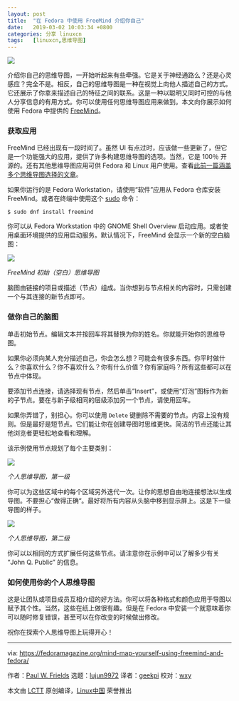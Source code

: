 ```yaml
---
layout: post
title:	"在 Fedora 中使用 FreeMind 介绍你自己"
date:	2019-03-02 10:03:34 +0800 
categories:	分享 linuxcn 
tags:	[linuxcn,思维导图]
---
```



![](/Asserts/Images//attachment/album/201903/02/100337rnv2kkdcg5k9g99g.jpg)


介绍你自己的思维导图，一开始听起来有些牵强。它是关于神经通路么？还是心灵感应？完全不是。相反，自己的思维导图是一种在视觉上向他人描述自己的方式。它还展示了你拿来描述自己的特征之间的联系。这是一种以聪明又同时可控的与他人分享信息的有用方式。你可以使用任何思维导图应用来做到。本文向你展示如何使用 Fedora 中提供的 [FreeMind](http://freemind.sourceforge.net/wiki/index.php/Main_Page)。


### 获取应用


FreeMind 已经出现有一段时间了。虽然 UI 有点过时，应该做一些更新了，但它是一个功能强大的应用，提供了许多构建思维导图的选项。当然，它是 100％ 开源的。还有其他思维导图应用可供 Fedora 和 Linux 用户使用。查看[此前一篇涵盖多个思维导图选择的文章](https://fedoramagazine.org/three-mind-mapping-tools-fedora/)。


如果你运行的是 Fedora Workstation，请使用“软件”应用从 Fedora 仓库安装 FreeMind。或者在终端中使用这个 [sudo](https://fedoramagazine.org/howto-use-sudo/) 命令：



```
$ sudo dnf install freemind
```

你可以从 Fedora Workstation 中的 GNOME Shell Overview 启动应用。或者使用桌面环境提供的应用启动服务。默认情况下，FreeMind 会显示一个新的空白脑图：


![](/Asserts/Images//attachment/album/201903/02/100342hqrdwqaiqiidz1db.png)


*FreeMind 初始（空白）思维导图*


脑图由链接的项目或描述（节点）组成。当你想到与节点相关的内容时，只需创建一个与其连接的新节点即可。


### 做你自己的脑图


单击初始节点。编辑文本并按回车将其替换为你的姓名。你就能开始你的思维导图。


如果你必须向某人充分描述自己，你会怎么想？可能会有很多东西。你平时做什么？你喜欢什么？你不喜欢什么？你有什么价值？你有家庭吗？所有这些都可以在节点中体现。


要添加节点连接，请选择现有节点，然后单击“Insert”，或使用“灯泡”图标作为新的子节点。要在与新子级相同的层级添加另一个节点，请使用回车。


如果你弄错了，别担心。你可以使用 `Delete` 键删除不需要的节点。内容上没有规则。但是最好是短节点。它们能让你在创建导图时思维更快。简洁的节点还能让其他浏览者更轻松地查看和理解。


该示例使用节点规划了每个主要类别：


![](/Asserts/Images//attachment/album/201903/02/100408s0zz7ojyg19ljs8s.png)


*个人思维导图，第一级*


你可以为这些区域中的每个区域另外迭代一次。让你的思想自由地连接想法以生成导图。不要担心“做得正确“。最好将所有内容从头脑中移到显示屏上。这是下一级导图的样子。


![](/Asserts/Images//attachment/album/201903/02/100416o0za97n2eoyxvox3.png)


*个人思维导图，第二级*


你可以以相同的方式扩展任何这些节点。请注意你在示例中可以了解多少有关 “John Q. Public” 的信息。


### 如何使用你的个人思维导图


这是让团队或项目成员互相介绍的好方法。你可以将各种格式和颜色应用于导图以赋予其个性。当然，这些在纸上做很有趣。但是在 Fedora 中安装一个就意味着你可以随时修复错误，甚至可以在你改变的时候做出修改。


祝你在探索个人思维导图上玩得开心！




---


via: <https://fedoramagazine.org/mind-map-yourself-using-freemind-and-fedora/>


作者：[Paul W. Frields](https://fedoramagazine.org/author/pfrields/) 选题：[lujun9972](https://github.com/lujun9972) 译者：[geekpi](https://github.com/geekpi) 校对：[wxy](https://github.com/wxy)


本文由 [LCTT](https://github.com/LCTT/TranslateProject) 原创编译，[Linux中国](https://linux.cn/) 荣誉推出
